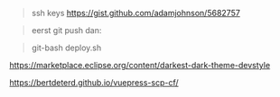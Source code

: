 
>ssh keys
https://gist.github.com/adamjohnson/5682757

> eerst git push dan:

> git-bash deploy.sh

https://marketplace.eclipse.org/content/darkest-dark-theme-devstyle

https://bertdeterd.github.io/vuepress-scp-cf/